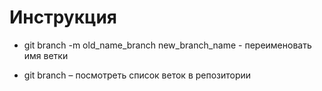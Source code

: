 # Инструкция

+ git branch -m old_name_branch new_branch_name - переименовать имя ветки

+ git branch – посмотреть список веток в репозитории

